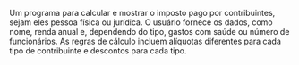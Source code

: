 Um programa para calcular e mostrar o imposto pago por contribuintes, sejam eles pessoa física ou jurídica. O usuário fornece os dados, como nome, renda anual e, dependendo do tipo, gastos com saúde ou número de funcionários. As regras de cálculo incluem alíquotas diferentes para cada tipo de contribuinte e descontos para cada tipo.
